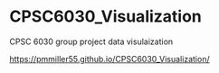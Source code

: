 # CPSC6030_Visualization
CPSC 6030 group project data visulaization


https://pmmiller55.github.io/CPSC6030_Visualization/

